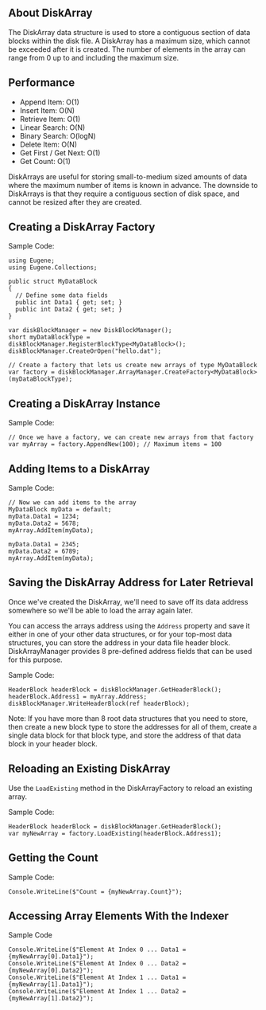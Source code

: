 ## About DiskArray

The DiskArray data structure is used to store a contiguous section of data blocks
within the disk file. A DiskArray has a maximum size, which cannot be exceeded after
it is created. The number of elements in the array can range from 0 up to and including
the maximum size.

## Performance

* Append Item: O(1)
* Insert Item: O(N)
* Retrieve Item: O(1)
* Linear Search: O(N)
* Binary Search: O(logN)
* Delete Item: O(N)
* Get First / Get Next: O(1)
* Get Count: O(1)

DiskArrays are useful for storing small-to-medium sized amounts of data where the maximum
number of items is known in advance. The downside to DiskArrays is that they require a
contiguous section of disk space, and cannot be resized after they are created.

## Creating a DiskArray Factory

Sample Code:
```
using Eugene;
using Eugene.Collections;

public struct MyDataBlock
{
  // Define some data fields
  public int Data1 { get; set; }
  public int Data2 { get; set; }
}

var diskBlockManager = new DiskBlockManager();
short myDataBlockType = diskBlockManager.RegisterBlockType<MyDataBlock>();
diskBlockManager.CreateOrOpen("hello.dat");

// Create a factory that lets us create new arrays of type MyDataBlock
var factory = diskBlockManager.ArrayManager.CreateFactory<MyDataBlock>(myDataBlockType);
```

## Creating a DiskArray Instance

Sample Code:
```
// Once we have a factory, we can create new arrays from that factory
var myArray = factory.AppendNew(100); // Maximum items = 100
```

## Adding Items to a DiskArray

Sample Code:
```
// Now we can add items to the array
MyDataBlock myData = default;
myData.Data1 = 1234;
myData.Data2 = 5678;
myArray.AddItem(myData);

myData.Data1 = 2345;
myData.Data2 = 6789;
myArray.AddItem(myData);
```

## Saving the DiskArray Address for Later Retrieval

Once we've created the DiskArray, we'll need to save off its data address somewhere so we'll
be able to load the array again later.

You can access the arrays address using the ```Address``` property and save it either in one
of your other data structures, or for your top-most data structures, you can store the address
in your data file header block. DiskArrayManager provides 8 pre-defined address fields that can
be used for this purpose.

Sample Code:
```
HeaderBlock headerBlock = diskBlockManager.GetHeaderBlock();
headerBlock.Address1 = myArray.Address;
diskBlockManager.WriteHeaderBlock(ref headerBlock);
```

Note: If you have more than 8 root data structures that you need to store, then create a new
block type to store the addresses for all of them, create a single data block for that
block type, and store the address of that data block in your header block.

## Reloading an Existing DiskArray

Use the ```LoadExisting``` method in the DiskArrayFactory to reload an existing array.

Sample Code:
```
HeaderBlock headerBlock = diskBlockManager.GetHeaderBlock();
var myNewArray = factory.LoadExisting(headerBlock.Address1);
```

## Getting the Count

Sample Code:
```
Console.WriteLine($"Count = {myNewArray.Count}");
```

## Accessing Array Elements With the Indexer

Sample Code
```
Console.WriteLine($"Element At Index 0 ... Data1 = {myNewArray[0].Data1}");
Console.WriteLine($"Element At Index 0 ... Data2 = {myNewArray[0].Data2}");
Console.WriteLine($"Element At Index 1 ... Data1 = {myNewArray[1].Data1}");
Console.WriteLine($"Element At Index 1 ... Data2 = {myNewArray[1].Data2}");
```